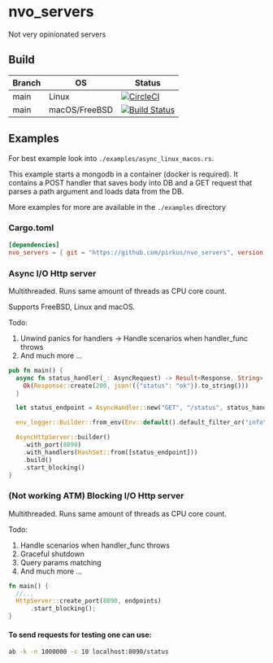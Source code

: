 # nvo_servers
Not very opinionated servers 

## Build
|Branch|OS           |Status                                                                                                                                                                                    |
|------|-------------|------------------------------------------------------------------------------------------------------------------------------------------------------------------------------------------|
|main  |Linux        |[![CircleCI](https://dl.circleci.com/status-badge/img/gh/pirkus/nvo_servers/tree/main.svg?style=svg)](https://dl.circleci.com/status-badge/redirect/gh/pirkus/nvo_servers/tree/main)      |
|main  |macOS/FreeBSD|[![Build Status](https://api.cirrus-ci.com/github/pirkus/nvo_servers.svg)](https://cirrus-ci.com/github/pirkus/nvo_servers)                                                               |

## Examples
For best example look into `./examples/async_linux_macos.rs`. 

This example starts a mongodb in a container (docker is required). It contains a POST handler that saves body into DB and a GET request that parses a path argument and loads data from the DB. 

More examples for more  are available in the `./examples` directory

### Cargo.toml
```toml
[dependencies]
nvo_servers = { git = "https://github.com/pirkus/nvo_servers", version = "v0.0.5" }
```
### Async I/O Http server
Multithreaded. Runs same amount of threads as CPU core count.

Supports FreeBSD, Linux and macOS.

Todo:
1. Unwind panics for handlers -> Handle scenarios when handler_func throws
2. And much more ...
```rust
pub fn main() {
  async fn status_handler(_: AsyncRequest) -> Result<Response, String> {
    Ok(Response::create(200, json!({"status": "ok"}).to_string()))
  }

  let status_endpoint = AsyncHandler::new("GET", "/status", status_handler);

  env_logger::Builder::from_env(Env::default().default_filter_or("info")).init();

  AsyncHttpServer::builder()
    .with_port(8090)
    .with_handlers(HashSet::from([status_endpoint]))
    .build()
    .start_blocking()
}
```
### (Not working ATM) Blocking I/O Http server 
Multithreaded. Runs same amount of threads as CPU core count.

Todo:
1. Handle scenarios when handler_func throws
2. Graceful shutdown
3. Query params matching
5. And much more ...
```rust
fn main() {
  //...
  HttpServer::create_port(8090, endpoints)
      .start_blocking();
}
```

#### To send requests for testing one can use:
```sh
ab -k -n 1000000 -c 10 localhost:8090/status
```
